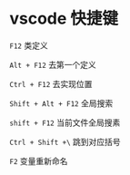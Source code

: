 # vscode 快捷键

`F12`  类定义

`Alt + F12` 去第一个定义

`Ctrl + F12` 去实现位置

`Shift + Alt + F12` 全局搜索

`shift + F12` 当前文件全局搜素

`Ctrl + Shift +\`  跳到对应括号

`F2` 变量重新命名 